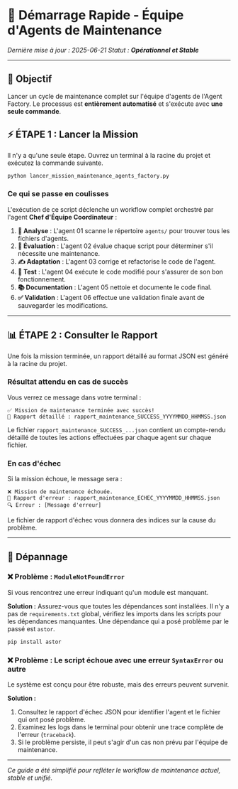 # 🚀 Démarrage Rapide - Équipe d'Agents de Maintenance

*Dernière mise à jour : 2025-06-21*
*Statut : **Opérationnel et Stable***

---

## 🎯 Objectif

Lancer un cycle de maintenance complet sur l'équipe d'agents de l'Agent Factory. Le processus est **entièrement automatisé** et s'exécute avec **une seule commande**.

## ⚡ ÉTAPE 1 : Lancer la Mission

Il n'y a qu'une seule étape. Ouvrez un terminal à la racine du projet et exécutez la commande suivante.

```bash
python lancer_mission_maintenance_agents_factory.py
```

### Ce qui se passe en coulisses

L'exécution de ce script déclenche un workflow complet orchestré par l'agent **Chef d'Équipe Coordinateur** :

1.  **🤖 Analyse** : L'agent 01 scanne le répertoire `agents/` pour trouver tous les fichiers d'agents.
2.  **🤔 Évaluation** : L'agent 02 évalue chaque script pour déterminer s'il nécessite une maintenance.
3.  **✍️ Adaptation** : L'agent 03 corrige et refactorise le code de l'agent.
4.  **🔬 Test** : L'agent 04 exécute le code modifié pour s'assurer de son bon fonctionnement.
5.  **📚 Documentation** : L'agent 05 nettoie et documente le code final.
6.  **✅ Validation** : L'agent 06 effectue une validation finale avant de sauvegarder les modifications.

---

## 📊 ÉTAPE 2 : Consulter le Rapport

Une fois la mission terminée, un rapport détaillé au format JSON est généré à la racine du projet.

### Résultat attendu en cas de succès

Vous verrez ce message dans votre terminal :

```
✅ Mission de maintenance terminée avec succès!
📄 Rapport détaillé : rapport_maintenance_SUCCESS_YYYYMMDD_HHMMSS.json
```

Le fichier `rapport_maintenance_SUCCESS_...json` contient un compte-rendu détaillé de toutes les actions effectuées par chaque agent sur chaque fichier.

### En cas d'échec

Si la mission échoue, le message sera :
```
❌ Mission de maintenance échouée.
📄 Rapport d'erreur : rapport_maintenance_ECHEC_YYYYMMDD_HHMMSS.json
🔍 Erreur : [Message d'erreur]
```
Le fichier de rapport d'échec vous donnera des indices sur la cause du problème.

---

## 🚨 Dépannage

### ❌ Problème : `ModuleNotFoundError`
Si vous rencontrez une erreur indiquant qu'un module est manquant.

**Solution :**
Assurez-vous que toutes les dépendances sont installées. Il n'y a pas de `requirements.txt` global, vérifiez les imports dans les scripts pour les dépendances manquantes. Une dépendance qui a posé problème par le passé est `astor`.
```bash
pip install astor
```

### ❌ Problème : Le script échoue avec une erreur `SyntaxError` ou autre
Le système est conçu pour être robuste, mais des erreurs peuvent survenir.

**Solution :**
1.  Consultez le rapport d'échec JSON pour identifier l'agent et le fichier qui ont posé problème.
2.  Examinez les logs dans le terminal pour obtenir une trace complète de l'erreur (`traceback`).
3.  Si le problème persiste, il peut s'agir d'un cas non prévu par l'équipe de maintenance.

---
*Ce guide a été simplifié pour refléter le workflow de maintenance actuel, stable et unifié.* 